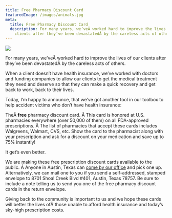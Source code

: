 ```yaml
---
title: Free Pharmacy Discount Card
featuredImage: /images/animals.jpg
meta:
  title: Free Pharmacy Discount Card
  description: For many years, we’veÂ worked hard to improve the lives of our
    clients after they’ve been devastatedÂ by the careless acts of others.
---
```

![](/images/free-pharmacy-card.jpg)

<!--StartFragment-->

For many years, we’veÂ worked hard to improve the lives of our clients after they’ve been devastatedÂ by the careless acts of others.

When a client doesn’t have health insurance, we’ve worked with doctors and funding companies to allow our clients to get the medical treatment they need and deserve so that they can make a quick recovery and get back to work, back to their lives.

Today, I’m happy to announce, that we’ve got another tool in our toolbox to help accident victims who don’t have health insurance:

TheÂ **free** pharmacy discount card. Â This card is honored at U.S. pharmacies everywhere (over 50,000 of them) on all FDA-approved prescriptions. Â The list of pharmacies that accept these cards includes Walgreens, Walmart, CVS, etc. Show the card to the pharmacist along with your prescription and ask for a discount on your medication and save up to 75% instantly!

It get’s even better.

We are making these free prescription discount cards available to the public. Â Anyone in Austin, Texas can [come by our office](/meet-us/directions/) and pick one up. Alternatively, we can mail one to you if you send a self-addressed, stamped envelope to 8701 Shoal Creek Blvd #401, Austin, Texas 78757. Be sure to include a note telling us to send you one of the free pharmacy discount cards in the return envelope.

Giving back to the community is important to us and we hope these cards will better the lives ofÂ those unable to afford health insurance and today’s sky-high prescription costs.

<!--EndFragment-->